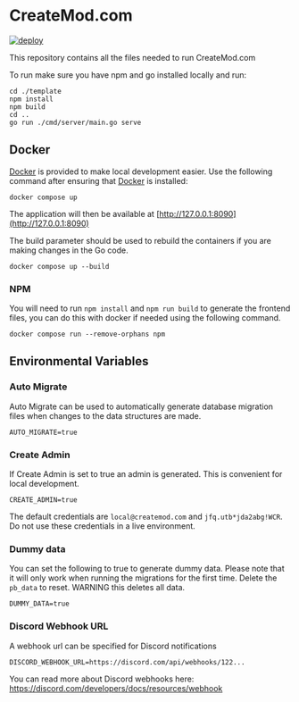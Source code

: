 # CreateMod.com
[![deploy](https://github.com/uberswe/createmod.com/actions/workflows/deploy.yml/badge.svg)](https://github.com/uberswe/createmod.com/actions/workflows/deploy.yml)

This repository contains all the files needed to run CreateMod.com

To run make sure you have npm and go installed locally and run:
```
cd ./template
npm install
npm build
cd ..
go run ./cmd/server/main.go serve
```

## Docker

[Docker](https://www.docker.com/) is provided to make local development easier. Use the following command after ensuring that [Docker](https://www.docker.com/) is installed:

```
docker compose up
```

The application will then be available at [http://127.0.0.1:8090](http://127.0.0.1:8090)

The build parameter should be used to rebuild the containers if you are making changes in the Go code.

```
docker compose up --build
```

### NPM

You will need to run `npm install` and `npm run build` to generate the frontend files, you can do this with docker if needed using the following command.

```
docker compose run --remove-orphans npm
```

## Environmental Variables

### Auto Migrate

Auto Migrate can be used to automatically generate database migration files when changes to the data structures are made.

```
AUTO_MIGRATE=true
```

### Create Admin

If Create Admin is set to true an admin is generated. This is convenient for local development.

```
CREATE_ADMIN=true
```

The default credentials are `local@createmod.com` and `jfq.utb*jda2abg!WCR`. Do not use these credentials in a live environment.

### Dummy data

You can set the following to true to generate dummy data. Please note that it will only work when running the migrations for the first time. Delete the `pb_data` to reset. WARNING this deletes all data.

```
DUMMY_DATA=true
```

### Discord Webhook URL

A webhook url can be specified for Discord notifications

```
DISCORD_WEBHOOK_URL=https://discord.com/api/webhooks/122...
```

You can read more about Discord webhooks here: https://discord.com/developers/docs/resources/webhook